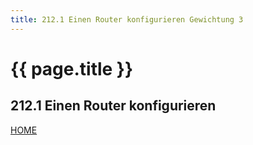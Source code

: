 ```yaml
---
title: 212.1 Einen Router konfigurieren Gewichtung 3
---
```


# {{ page.title }}

## 212.1 Einen Router konfigurieren

[HOME](./)
